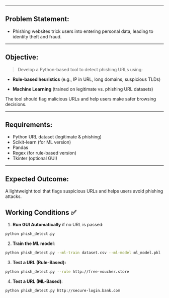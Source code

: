 
---  
## Problem Statement: 

-  Phishing websites trick users into entering personal data, leading to identity theft and fraud.

---
## Objective: 

> Develop a Python-based tool to detect phishing URLs using:

- **Rule-based heuristics** (e.g., IP in URL, long domains, suspicious TLDs)
    
- **Machine Learning** (trained on legitimate vs. phishing URL datasets)

The tool should flag malicious URLs and help users make safer browsing decisions.

---
## Requirements: 

- Python URL dataset (legitimate & phishing) 
- Scikit-learn (for ML version) 
- Pandas
- Regex (for rule-based version) 
- Tkinter (optional GUI)

---
## Expected Outcome: 

A lightweight tool that flags suspicious URLs and helps users avoid phishing attacks. 

## Working Conditions ✅

1. **Run GUI Automatically** if no URL is passed:

```sh
python phish_detect.py
```

2. **Train the ML model**:

```sh
python phish_detect.py --ml-train dataset.csv --ml-model ml_model.pkl
```

3. **Test a URL (Rule-Based):**

```sh
python phish_detect.py --rule http://free-voucher.store
```

4. **Test a URL (ML-Based)**:

```sh
python phish_detect.py http://secure-login.bank.com
```